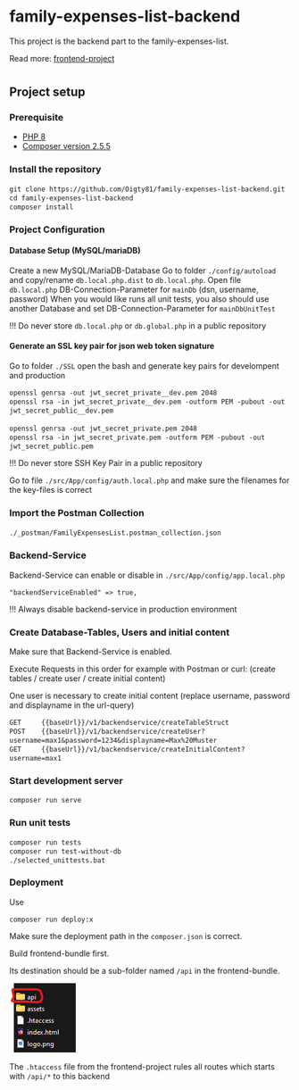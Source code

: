 # family-expenses-list-backend
This project is the backend part to the family-expenses-list.

Read more: [frontend-project](https://github.com/Oigty81/family-expenses-list-frontend)

# 
## Project setup

### Prerequisite

- [PHP 8](https://www.php.net/downloads.php)
- [Composer version 2.5.5](https://getcomposer.org/download/)

### Install the repository
```
git clone https://github.com/Oigty81/family-expenses-list-backend.git
cd family-expenses-list-backend
composer install  
```

### Project Configuration
#### Database Setup (MySQL/mariaDB)
Create a new MySQL/MariaDB-Database
Go to folder `./config/autoload` and copy/rename `db.local.php.dist` to `db.local.php`.
Open file `db.local.php` DB-Connection-Parameter for `mainDb` (dsn, username, password)
When you would like runs all unit tests, you also should use another Database and set DB-Connection-Parameter for `mainDbUnitTest`

!!! Do never store `db.local.php` or `db.global.php` in a public repository

#### Generate an SSL key pair for json web token signature
Go to folder `./SSL` open the bash and generate key pairs for develompent and production
```
openssl genrsa -out jwt_secret_private__dev.pem 2048
openssl rsa -in jwt_secret_private__dev.pem -outform PEM -pubout -out jwt_secret_public__dev.pem

openssl genrsa -out jwt_secret_private.pem 2048
openssl rsa -in jwt_secret_private.pem -outform PEM -pubout -out jwt_secret_public.pem
```
!!! Do never store SSH Key Pair in a public repository

Go to file `./src/App/config/auth.local.php` and make sure the filenames for the key-files is correct

### Import the Postman Collection
`./_postman/FamilyExpensesList.postman_collection.json`

### Backend-Service
Backend-Service can enable or disable  in `./src/App/config/app.local.php`
```
"backendServiceEnabled" => true,
```

!!! Always disable backend-service in production environment

### Create Database-Tables, Users and initial content
Make sure that Backend-Service is enabled.

Execute Requests in this order for example with Postman or curl: (create tables / create user / create initial content)

One user is necessary to create initial content (replace username, password and displayname in the url-query)
```
GET     {{baseUrl}}/v1/backendservice/createTableStruct
POST    {{baseUrl}}/v1/backendservice/createUser?username=max1&password=1234&displayname=Max%20Muster
GET     {{baseUrl}}/v1/backendservice/createInitialContent?username=max1

```

### Start development server
```
composer run serve
```

### Run unit tests
```
composer run tests
composer run test-without-db
./selected_unittests.bat
```

### Deployment
Use
```
composer run deploy:x
```
Make sure the deployment path in the `composer.json` is correct.

Build frontend-bundle first.

Its destination should be a sub-folder named `/api` in the frontend-bundle.

![](./docs/backend_root.png)

The `.htaccess` file from the frontend-project rules all routes which starts with `/api/*` to this backend

# 